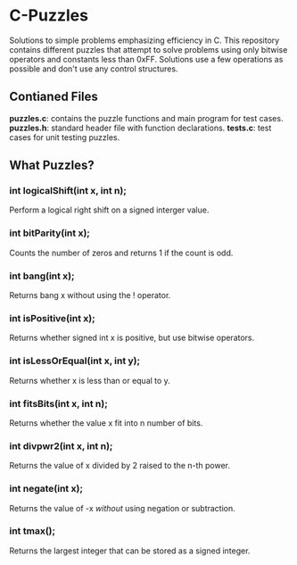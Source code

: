 # C-Puzzles
Solutions to simple problems emphasizing efficiency in C. This repository contains different puzzles that attempt to solve problems using only bitwise operators and constants less than 0xFF. Solutions use a few operations as possible and don't use any control structures.
## Contianed Files
**puzzles.c**: contains the puzzle functions and main program for test cases.
**puzzles.h**: standard header file with function declarations.
**tests.c**: test cases for unit testing puzzles.

## What Puzzles?
### int logicalShift(int x, int n);
Perform a logical right shift on a signed interger value.
### int bitParity(int x);
Counts the number of zeros and returns 1 if the count is odd.
### int bang(int x);
Returns bang x without using the ! operator.
### int isPositive(int x);
Returns whether signed int x is positive, but use bitwise operators.
### int isLessOrEqual(int x, int y);
Returns whether x is less than or equal to y.
### int fitsBits(int x, int n);
Returns whether the value x fit into n number of bits.
### int divpwr2(int x, int n);
Returns the value of x divided by 2 raised to the n-th power.
### int negate(int x);
Returns the value of -x _without_ using negation or subtraction.
### int tmax();
Returns the largest integer that can be stored as a signed integer.

